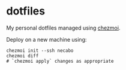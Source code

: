 # dotfiles

My personal dotfiles managed using [chezmoi](https://www.chezmoi.io/).

Deploy on a new machine using:
```console
chezmoi init --ssh necabo
chezmoi diff
# `chezmoi apply` changes as appropriate
```
